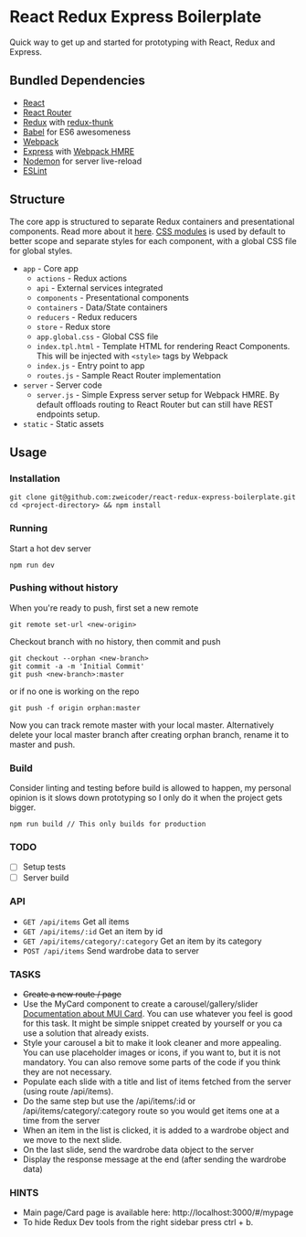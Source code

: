 # React Redux Express Boilerplate

Quick way to get up and started for prototyping with React, Redux and Express.

## Bundled Dependencies

- [React](https://facebook.github.io/react/)
- [React Router](https://github.com/reactjs/react-router)
- [Redux](redux.js.org) with [redux-thunk](https://github.com/gaearon/redux-thunk)
- [Babel](https://babeljs.io) for ES6 awesomeness
- [Webpack](https://webpack.github.io/)
- [Express](expressjs.com) with [Webpack HMRE](https://webpack.github.io/docs/hot-module-replacement.html)
- [Nodemon](https://github.com/remy/nodemon) for server live-reload
- [ESLint](eslint.org/)

## Structure

The core app is structured to separate Redux containers and presentational components. Read more about it [here](https://medium.com/@dan_abramov/smart-and-dumb-components-7ca2f9a7c7d0#.qx4d1v4ek). [CSS modules](https://github.com/css-modules/css-modules) is used by default to better scope and separate styles for each component, with a global CSS file for global styles.

- `app` - Core app
  - `actions` - Redux actions
  - `api` - External services integrated
  - `components` - Presentational components
  - `containers` - Data/State containers
  - `reducers` - Redux reducers
  - `store` - Redux store
  - `app.global.css` - Global CSS file
  - `index.tpl.html` - Template HTML for rendering React Components. This will be injected with `<style>` tags by Webpack
  - `index.js` - Entry point to app
  - `routes.js` - Sample React Router implementation
 - `server` - Server code
   - `server.js` - Simple Express server setup for Webpack HMRE. By default offloads routing to React Router but can still have REST endpoints setup.
 - `static` - Static assets

## Usage
### Installation

```
git clone git@github.com:zweicoder/react-redux-express-boilerplate.git
cd <project-directory> && npm install
```

### Running
Start a hot dev server

`npm run dev`


### Pushing without history
When you're ready to push, first set a new remote

`git remote set-url <new-origin>`

Checkout branch with no history, then commit and push

```
git checkout --orphan <new-branch>
git commit -a -m 'Initial Commit'
git push <new-branch>:master
```

or if no one is working on the repo

`git push -f origin orphan:master`

Now you can track remote master with your local master. Alternatively delete your local master branch after creating orphan branch, rename it to master and push.

### Build
Consider linting and testing before build is allowed to happen, my personal opinion is it slows down prototyping so I only do it when the project gets bigger.

`npm run build // This only builds for production`

### TODO
- [ ] Setup tests
- [ ] Server build

### API

- `GET /api/items` Get all items
- `GET /api/items/:id` Get an item by id
- `GET /api/items/category/:category` Get an item by its category
- `POST /api/items` Send wardrobe data to server

### TASKS
- ~~Create a new route / page~~
- Use the MyCard component to create a carousel/gallery/slider [Documentation about MUI Card](https://v0.material-ui.com/#/components/card). You can use whatever you feel is good for this task. It might be simple snippet created by yourself or you ca use a solution that already exists.
- Style your carousel a bit to make it look cleaner and more appealing. You can use placeholder images or icons, if you want to, but it is not mandatory. You can also remove some parts of the code if you think they are not necessary.
- Populate each slide with a title and list of items fetched from the server (using route /api/items).
- Do the same step but use the /api/items/:id or /api/items/category/:category route so you would get items one at a time from the server
- When an item in the list is clicked, it is added to a wardrobe object and we move to the next slide.
- On the last slide, send the wardrobe data object to the server
- Display the response message at the end (after sending the wardrobe data)

### HINTS
- Main page/Card page is available here: http://localhost:3000/#/mypage
- To hide Redux Dev tools from the right sidebar press ctrl + b. 
